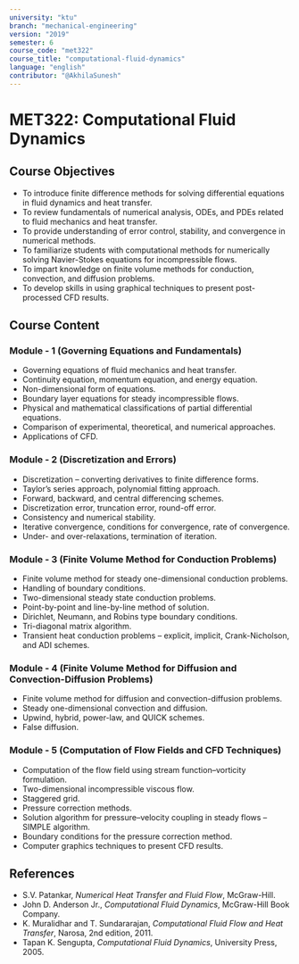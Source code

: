 ```yaml
---
university: "ktu"
branch: "mechanical-engineering"
version: "2019"
semester: 6
course_code: "met322"
course_title: "computational-fluid-dynamics"
language: "english"
contributor: "@AkhilaSunesh"
---
```


# MET322: Computational Fluid Dynamics

## Course Objectives

* To introduce finite difference methods for solving differential equations in fluid dynamics and heat transfer.  
* To review fundamentals of numerical analysis, ODEs, and PDEs related to fluid mechanics and heat transfer.  
* To provide understanding of error control, stability, and convergence in numerical methods.  
* To familiarize students with computational methods for numerically solving Navier-Stokes equations for incompressible flows.  
* To impart knowledge on finite volume methods for conduction, convection, and diffusion problems.  
* To develop skills in using graphical techniques to present post-processed CFD results.  

## Course Content

### Module - 1 (Governing Equations and Fundamentals)
* Governing equations of fluid mechanics and heat transfer.  
* Continuity equation, momentum equation, and energy equation.  
* Non-dimensional form of equations.  
* Boundary layer equations for steady incompressible flows.  
* Physical and mathematical classifications of partial differential equations.  
* Comparison of experimental, theoretical, and numerical approaches.  
* Applications of CFD.  

### Module - 2 (Discretization and Errors)
* Discretization – converting derivatives to finite difference forms.  
* Taylor’s series approach, polynomial fitting approach.  
* Forward, backward, and central differencing schemes.  
* Discretization error, truncation error, round-off error.  
* Consistency and numerical stability.  
* Iterative convergence, conditions for convergence, rate of convergence.  
* Under- and over-relaxations, termination of iteration.  

### Module - 3 (Finite Volume Method for Conduction Problems)
* Finite volume method for steady one-dimensional conduction problems.  
* Handling of boundary conditions.  
* Two-dimensional steady state conduction problems.  
* Point-by-point and line-by-line method of solution.  
* Dirichlet, Neumann, and Robins type boundary conditions.  
* Tri-diagonal matrix algorithm.  
* Transient heat conduction problems – explicit, implicit, Crank-Nicholson, and ADI schemes.  

### Module - 4 (Finite Volume Method for Diffusion and Convection-Diffusion Problems)
* Finite volume method for diffusion and convection-diffusion problems.  
* Steady one-dimensional convection and diffusion.  
* Upwind, hybrid, power-law, and QUICK schemes.  
* False diffusion.  

### Module - 5 (Computation of Flow Fields and CFD Techniques)
* Computation of the flow field using stream function–vorticity formulation.  
* Two-dimensional incompressible viscous flow.  
* Staggered grid.  
* Pressure correction methods.  
* Solution algorithm for pressure–velocity coupling in steady flows – SIMPLE algorithm.  
* Boundary conditions for the pressure correction method.  
* Computer graphics techniques to present CFD results.  

## References

* S.V. Patankar, *Numerical Heat Transfer and Fluid Flow*, McGraw-Hill.  
* John D. Anderson Jr., *Computational Fluid Dynamics*, McGraw-Hill Book Company.  
* K. Muralidhar and T. Sundararajan, *Computational Fluid Flow and Heat Transfer*, Narosa, 2nd edition, 2011.  
* Tapan K. Sengupta, *Computational Fluid Dynamics*, University Press, 2005.  
